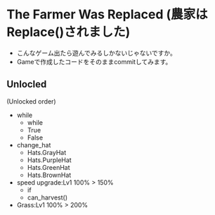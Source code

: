 # The Farmer Was Replaced (農家はReplace()されました)

- こんなゲーム出たら遊んでみるしかないじゃないですか。
- Gameで作成したコードをそのままcommitしてみます。

## Unlocled
(Unlocked order)
- while
  - while
  - True
  - False
- change_hat
  - Hats.GrayHat
  - Hats.PurpleHat
  - Hats.GreenHat
  - Hats.BrownHat
- speed upgrade:Lv1 100% > 150%
  - if
  - can_harvest()
- Grass:Lv1 100% > 200%